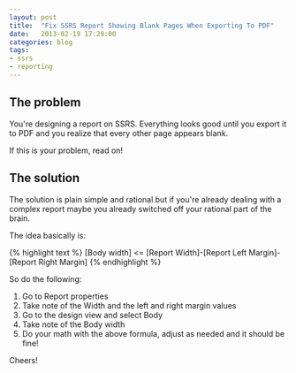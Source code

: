 ```yaml
---
layout: post
title:  "Fix SSRS Report Showing Blank Pages When Exporting To PDF"
date:   2013-02-19 17:29:00
categories: blog
tags:
- ssrs
- reporting
---
```

## The problem
You're designing a report on SSRS. Everything looks good until you export it to PDF and you realize that every other page appears blank.

If this is your problem, read on!

## The solution
The solution is plain simple and rational but if you're already dealing with a complex report maybe you already switched off your rational part of the brain.

The idea basically is:

{% highlight text %}
[Body width] <= [Report Width]-[Report Left Margin]-[Report Right Margin]
{% endhighlight %}

So do the following:

1. Go to Report properties
2. Take note of the Width and the left and right margin values
3. Go to the design view and select Body
4. Take note of the Body width
5. Do your math with the above formula, adjust as needed and it should be fine!

Cheers!